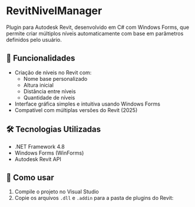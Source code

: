 # RevitNivelManager

Plugin para Autodesk Revit, desenvolvido em C# com Windows Forms, que permite criar múltiplos níveis automaticamente com base em parâmetros definidos pelo usuário.

## 🔧 Funcionalidades

- Criação de níveis no Revit com:
  - Nome base personalizado
  - Altura inicial
  - Distância entre níveis
  - Quantidade de níveis
- Interface gráfica simples e intuitiva usando Windows Forms
- Compatível com múltiplas versões do Revit (2025)

## 🛠️ Tecnologias Utilizadas

- .NET Framework 4.8
- Windows Forms (WinForms)
- Autodesk Revit API

## 🚀 Como usar

1. Compile o projeto no Visual Studio
2. Copie os arquivos `.dll` e `.addin` para a pasta de plugins do Revit:

